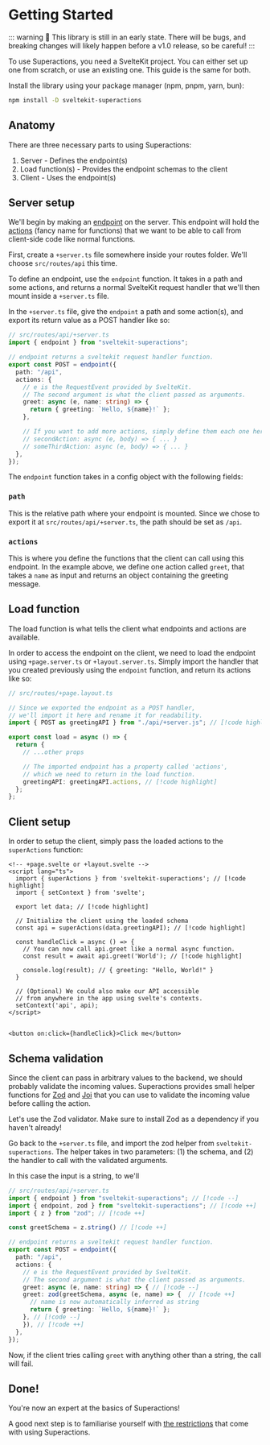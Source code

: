 # Getting Started

::: warning
🚧 This library is still in an early state. There will be bugs, and breaking changes will likely happen before a v1.0 release, so be careful!
:::

To use Superactions, you need a SvelteKit project. You can either set up one from scratch, or use an existing one.
This guide is the same for both.

Install the library using your package manager (npm, pnpm, yarn, bun):

```bash
npm install -D sveltekit-superactions
```

## Anatomy

There are three necessary parts to using Superactions:

1. Server - Defines the endpoint(s)
2. Load function(s) - Provides the endpoint schemas to the client
3. Client - Uses the endpoint(s)

## Server setup

We'll begin by making an [endpoint](/guide/terminology.md#api--endpoint) on the server. This endpoint will hold the [actions](/guide/terminology.md#actions) (fancy name for functions) that we want to be able to call from client-side code like normal functions.

First, create a `+server.ts` file somewhere inside your routes folder. We'll choose `src/routes/api` this time.

To define an endpoint, use the `endpoint` function. It takes in a path and some actions, and returns a normal SvelteKit request handler that we'll then mount inside a `+server.ts` file.

In the `+server.ts` file, give the `endpoint` a path and some action(s), and export its return value as a POST handler like so:

```ts
// src/routes/api/+server.ts
import { endpoint } from "sveltekit-superactions";

// endpoint returns a sveltekit request handler function.
export const POST = endpoint({
  path: "/api",
  actions: {
    // e is the RequestEvent provided by SvelteKit.
    // The second argument is what the client passed as arguments.
    greet: async (e, name: string) => {
      return { greeting: `Hello, ${name}!` };
    },

    // If you want to add more actions, simply define them each one here as an async function:
    // secondAction: async (e, body) => { ... }
    // someThirdAction: async (e, body) => { ... }
  },
});
```

The `endpoint` function takes in a config object with the following fields:

### `path`

This is the relative path where your endpoint is mounted. Since we chose to export it at `src/routes/api/+server.ts`, the path should be set as `/api`.

### `actions`

This is where you define the functions that the client can call using this endpoint. In the example above, we define one action called `greet`, that takes a `name` as input and returns an object containing the greeting message.

## Load function

The load function is what tells the client what endpoints and actions are available.

In order to access the endpoint on the client, we need to load the endpoint using `+page.server.ts` or `+layout.server.ts`. Simply import the handler that you created previously using the `endpoint` function, and return its actions like so:

```ts
// src/routes/+page.layout.ts

// Since we exported the endpoint as a POST handler,
// we'll import it here and rename it for readability.
import { POST as greetingAPI } from "./api/+server.js"; // [!code highlight]

export const load = async () => {
  return {
    // ...other props

    // The imported endpoint has a property called 'actions',
    // which we need to return in the load function.
    greetingAPI: greetingAPI.actions, // [!code highlight]
  };
};
```

## Client setup

In order to setup the client, simply pass the loaded actions to the `superActions` function:

```svelte
<!-- +page.svelte or +layout.svelte -->
<script lang="ts">
  import { superActions } from 'sveltekit-superactions'; // [!code highlight]
  import { setContext } from 'svelte';

  export let data; // [!code highlight]

  // Initialize the client using the loaded schema
  const api = superActions(data.greetingAPI); // [!code highlight]

  const handleClick = async () => {
    // You can now call api.greet like a normal async function.
    const result = await api.greet('World'); // [!code highlight]

    console.log(result); // { greeting: "Hello, World!" }
  }

  // (Optional) We could also make our API accessible
  // from anywhere in the app using svelte's contexts.
  setContext('api', api);
</script>


<button on:click={handleClick}>Click me</button>
```

## Schema validation

Since the client can pass in arbitrary values to the backend, we should probably validate the incoming values. Superactions provides small helper functions for [Zod](https://zod.dev) and [Joi](https://joi.dev/) that you can use to validate the incoming value before calling the action.

Let's use the Zod validator. Make sure to install Zod as a dependency if you haven't already!

Go back to the `+server.ts` file, and import the zod helper from `sveltekit-superactions`. The helper takes in two parameters: (1) the schema, and (2) the handler to call with the validated arguments.

In this case the input is a string, to we'll

```ts
// src/routes/api/+server.ts
import { endpoint } from "sveltekit-superactions"; // [!code --]
import { endpoint, zod } from "sveltekit-superactions"; // [!code ++]
import { z } from "zod"; // [!code ++]

const greetSchema = z.string() // [!code ++]

// endpoint returns a sveltekit request handler function.
export const POST = endpoint({
  path: "/api",
  actions: {
    // e is the RequestEvent provided by SvelteKit.
    // The second argument is what the client passed as arguments.
    greet: async (e, name: string) => { // [!code --]
    greet: zod(greetSchema, async (e, name) => {  // [!code ++]
      // name is now automatically inferred as string
      return { greeting: `Hello, ${name}!` };
    }, // [!code --]
    }), // [!code ++]
  },
});
```

Now, if the client tries calling `greet` with anything other than a string, the call will fail.

## Done!

You're now an expert at the basics of Superactions!

A good next step is to familiarise yourself with [the restrictions](/guide/restrictions) that come with using Superactions.
